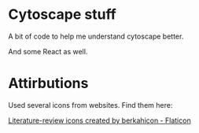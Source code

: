 Cytoscape stuff
===============

A bit of code to help me understand cytoscape better.

And some React as well.

Attirbutions
============

Used several icons from websites. Find them here:

<a href="https://www.flaticon.com/free-icons/literature-review" title="literature-review icons">Literature-review icons created by berkahicon - Flaticon</a>
